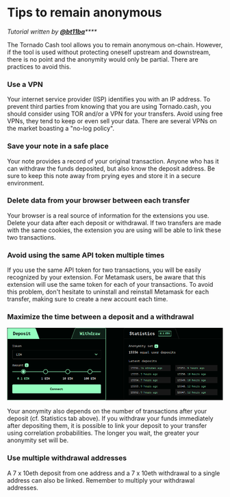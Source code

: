 # Tips to remain anonymous

_Tutorial written by_ [_**@bt11ba**_](https://torn.community/u/bt11ba/)_\*\*\*\*_

The Tornado Cash tool allows you to remain anonymous on-chain. However, if the tool is used without protecting oneself upstream and downstream, there is no point and the anonymity would only be partial. There are practices to avoid this.

### Use a VPN

Your internet service provider \(ISP\) identifies you with an IP address. To prevent third parties from knowing that you are using Tornado.cash, you should consider using TOR and/or a VPN for your transfers. Avoid using free VPNs, they tend to keep or even sell your data. There are several VPNs on the market boasting a "no-log policy".

### Save your note in a safe place

Your note provides a record of your original transaction. Anyone who has it can withdraw the funds deposited, but also know the deposit address. Be sure to keep this note away from prying eyes and store it in a secure environment.

### Delete data from your browser between each transfer

Your browser is a real source of information for the extensions you use. Delete your data after each deposit or withdrawal. If two transfers are made with the same cookies, the extension you are using will be able to link these two transactions.

### Avoid using the same API token multiple times

If you use the same API token for two transactions, you will be easily recognized by your extension. For Metamask users, be aware that this extension will use the same token for each of your transactions. To avoid this problem, don't hesitate to uninstall and reinstall Metamask for each transfer, making sure to create a new account each time.

### Maximize the time between a deposit and a withdrawal

![](.gitbook/assets/ozxj.png)

Your anonymity also depends on the number of transactions after your deposit \(cf. Statistics tab above\). If you withdraw your funds immediately after depositing them, it is possible to link your deposit to your transfer using correlation probabilities. The longer you wait, the greater your anonymity set will be.

### Use multiple withdrawal addresses

A 7 x 10eth deposit from one address and a 7 x 10eth withdrawal to a single address can also be linked. Remember to multiply your withdrawal addresses.

## 

